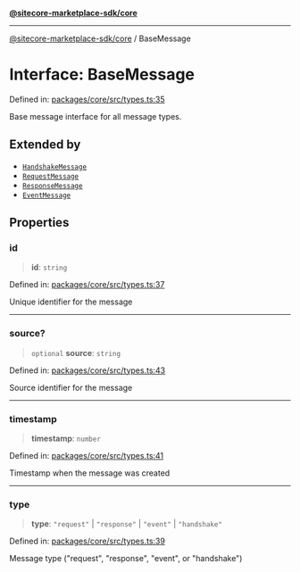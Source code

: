 [**@sitecore-marketplace-sdk/core**](../README.md)

***

[@sitecore-marketplace-sdk/core](../README.md) / BaseMessage

# Interface: BaseMessage

Defined in: [packages/core/src/types.ts:35](https://github.com/Sitecore/sitecore-marketplace-sdk/blob/164b50f088c64d06bdfc3339d06f7bcbd681db60/packages/core/src/types.ts#L35)

Base message interface for all message types.

## Extended by

- [`HandshakeMessage`](HandshakeMessage.md)
- [`RequestMessage`](RequestMessage.md)
- [`ResponseMessage`](ResponseMessage.md)
- [`EventMessage`](EventMessage.md)

## Properties

### id

> **id**: `string`

Defined in: [packages/core/src/types.ts:37](https://github.com/Sitecore/sitecore-marketplace-sdk/blob/164b50f088c64d06bdfc3339d06f7bcbd681db60/packages/core/src/types.ts#L37)

Unique identifier for the message

***

### source?

> `optional` **source**: `string`

Defined in: [packages/core/src/types.ts:43](https://github.com/Sitecore/sitecore-marketplace-sdk/blob/164b50f088c64d06bdfc3339d06f7bcbd681db60/packages/core/src/types.ts#L43)

Source identifier for the message

***

### timestamp

> **timestamp**: `number`

Defined in: [packages/core/src/types.ts:41](https://github.com/Sitecore/sitecore-marketplace-sdk/blob/164b50f088c64d06bdfc3339d06f7bcbd681db60/packages/core/src/types.ts#L41)

Timestamp when the message was created

***

### type

> **type**: `"request"` \| `"response"` \| `"event"` \| `"handshake"`

Defined in: [packages/core/src/types.ts:39](https://github.com/Sitecore/sitecore-marketplace-sdk/blob/164b50f088c64d06bdfc3339d06f7bcbd681db60/packages/core/src/types.ts#L39)

Message type ("request", "response", "event", or "handshake")
